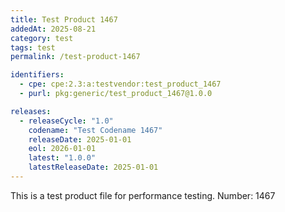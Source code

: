 ```yaml
---
title: Test Product 1467
addedAt: 2025-08-21
category: test
tags: test
permalink: /test-product-1467

identifiers:
  - cpe: cpe:2.3:a:testvendor:test_product_1467
  - purl: pkg:generic/test_product_1467@1.0.0

releases:
  - releaseCycle: "1.0"
    codename: "Test Codename 1467"
    releaseDate: 2025-01-01
    eol: 2026-01-01
    latest: "1.0.0"
    latestReleaseDate: 2025-01-01
---
```


This is a test product file for performance testing. Number: 1467
